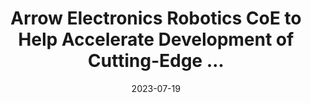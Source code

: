 ---
category:
- .nan
date: 2023-07-19
keyword_suggestion: ubuntu install docker
post_inspiration: https://www.eetasia.com/arrow-electronics-robotics-coe-to-help-accelerate-development-of-cutting-edge-automation-solutions/
silot_terms: digital automation
title: Arrow Electronics Robotics CoE to Help Accelerate Development of Cutting-Edge
  ...
---